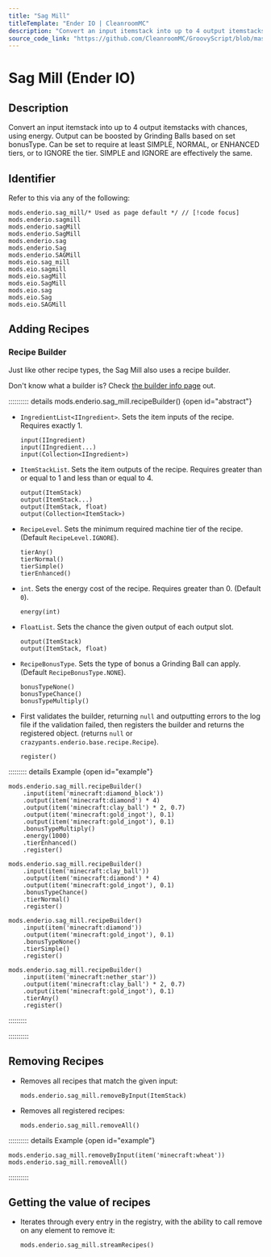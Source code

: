 ```yaml
---
title: "Sag Mill"
titleTemplate: "Ender IO | CleanroomMC"
description: "Convert an input itemstack into up to 4 output itemstacks with chances, using energy. Output can be boosted by Grinding Balls based on set bonusType. Can be set to require at least SIMPLE, NORMAL, or ENHANCED tiers, or to IGNORE the tier. SIMPLE and IGNORE are effectively the same."
source_code_link: "https://github.com/CleanroomMC/GroovyScript/blob/master/src/main/java/com/cleanroommc/groovyscript/compat/mods/enderio/SagMill.java"
---
```


# Sag Mill (Ender IO)

## Description

Convert an input itemstack into up to 4 output itemstacks with chances, using energy. Output can be boosted by Grinding Balls based on set bonusType. Can be set to require at least SIMPLE, NORMAL, or ENHANCED tiers, or to IGNORE the tier. SIMPLE and IGNORE are effectively the same.

## Identifier

Refer to this via any of the following:

```groovy:no-line-numbers {1}
mods.enderio.sag_mill/* Used as page default */ // [!code focus]
mods.enderio.sagmill
mods.enderio.sagMill
mods.enderio.SagMill
mods.enderio.sag
mods.enderio.Sag
mods.enderio.SAGMill
mods.eio.sag_mill
mods.eio.sagmill
mods.eio.sagMill
mods.eio.SagMill
mods.eio.sag
mods.eio.Sag
mods.eio.SAGMill
```


## Adding Recipes

### Recipe Builder

Just like other recipe types, the Sag Mill also uses a recipe builder.

Don't know what a builder is? Check [the builder info page](../../../groovy/builder.md) out.

:::::::::: details mods.enderio.sag_mill.recipeBuilder() {open id="abstract"}
- `IngredientList<IIngredient>`. Sets the item inputs of the recipe. Requires exactly 1.

    ```groovy:no-line-numbers
    input(IIngredient)
    input(IIngredient...)
    input(Collection<IIngredient>)
    ```

- `ItemStackList`. Sets the item outputs of the recipe. Requires greater than or equal to 1 and less than or equal to 4.

    ```groovy:no-line-numbers
    output(ItemStack)
    output(ItemStack...)
    output(ItemStack, float)
    output(Collection<ItemStack>)
    ```

- `RecipeLevel`. Sets the minimum required machine tier of the recipe. (Default `RecipeLevel.IGNORE`).

    ```groovy:no-line-numbers
    tierAny()
    tierNormal()
    tierSimple()
    tierEnhanced()
    ```

- `int`. Sets the energy cost of the recipe. Requires greater than 0. (Default `0`).

    ```groovy:no-line-numbers
    energy(int)
    ```

- `FloatList`. Sets the chance the given output of each output slot.

    ```groovy:no-line-numbers
    output(ItemStack)
    output(ItemStack, float)
    ```

- `RecipeBonusType`. Sets the type of bonus a Grinding Ball can apply. (Default `RecipeBonusType.NONE`).

    ```groovy:no-line-numbers
    bonusTypeNone()
    bonusTypeChance()
    bonusTypeMultiply()
    ```

- First validates the builder, returning `null` and outputting errors to the log file if the validation failed, then registers the builder and returns the registered object. (returns `null` or `crazypants.enderio.base.recipe.Recipe`).

    ```groovy:no-line-numbers
    register()
    ```

::::::::: details Example {open id="example"}
```groovy:no-line-numbers
mods.enderio.sag_mill.recipeBuilder()
    .input(item('minecraft:diamond_block'))
    .output(item('minecraft:diamond') * 4)
    .output(item('minecraft:clay_ball') * 2, 0.7)
    .output(item('minecraft:gold_ingot'), 0.1)
    .output(item('minecraft:gold_ingot'), 0.1)
    .bonusTypeMultiply()
    .energy(1000)
    .tierEnhanced()
    .register()

mods.enderio.sag_mill.recipeBuilder()
    .input(item('minecraft:clay_ball'))
    .output(item('minecraft:diamond') * 4)
    .output(item('minecraft:gold_ingot'), 0.1)
    .bonusTypeChance()
    .tierNormal()
    .register()

mods.enderio.sag_mill.recipeBuilder()
    .input(item('minecraft:diamond'))
    .output(item('minecraft:gold_ingot'), 0.1)
    .bonusTypeNone()
    .tierSimple()
    .register()

mods.enderio.sag_mill.recipeBuilder()
    .input(item('minecraft:nether_star'))
    .output(item('minecraft:clay_ball') * 2, 0.7)
    .output(item('minecraft:gold_ingot'), 0.1)
    .tierAny()
    .register()
```

:::::::::

::::::::::

## Removing Recipes

- Removes all recipes that match the given input:

    ```groovy:no-line-numbers
    mods.enderio.sag_mill.removeByInput(ItemStack)
    ```

- Removes all registered recipes:

    ```groovy:no-line-numbers
    mods.enderio.sag_mill.removeAll()
    ```

:::::::::: details Example {open id="example"}
```groovy:no-line-numbers
mods.enderio.sag_mill.removeByInput(item('minecraft:wheat'))
mods.enderio.sag_mill.removeAll()
```

::::::::::

## Getting the value of recipes

- Iterates through every entry in the registry, with the ability to call remove on any element to remove it:

    ```groovy:no-line-numbers
    mods.enderio.sag_mill.streamRecipes()
    ```
